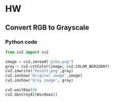 # HW
## Convert RGB to Grayscale
### Python code
``` python
from cv2 import cv2
  
image = cv2.imread('pika.png')
gray = cv2.cvtColor(image, cv2.COLOR_BGR2GRAY)
cv2.imwrite('Result.png',gray)
cv2.imshow('Original image',image)
cv2.imshow('Gray image', gray)
  
cv2.waitKey(0)
cv2.destroyAllWindows()
```
